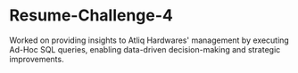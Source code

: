 # Resume-Challenge-4
Worked on providing insights to Atliq Hardwares' management by executing Ad-Hoc SQL queries, enabling data-driven decision-making and strategic improvements.
